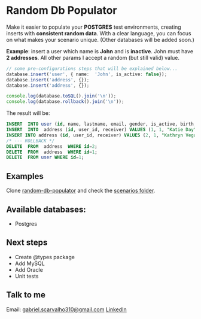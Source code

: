 
# Random Db Populator
Make it easier to populate your **POSTGRES** test environments, creating inserts with **consistent random data**. With a clear language, you can focus on what makes your scenario unique. (Other databases will be added soon.)

**Example**: insert a user which name is **John** and is **inactive**.  John must have **2 addresses**.
All other params I accept a random (but still valid) value.
```typescript
// some pre-configurations steps that will be explained below...
database.insert('user', { name:  'John', is_active: false});
database.insert('address', {});
database.insert('address', {});

console.log(database.toSQL().join('\n'));
console.log(database.rollback().join('\n'));
```
The result will be:

```sql
INSERT  INTO user (id, name, lastname, email, gender, is_active, birth, updated_at, telephone) VALUES (1, "John", "Hansen", "cachi@lijanne.se", "M", FALSE, "2004-03-18", "2019-08-18 02:28:14", "55 098915651");
INSERT  INTO  address (id, user_id, receiver) VALUES (1, 1, "Katie Day");
INSERT INTO address (id, user_id, receiver) VALUES (2, 1, "Kathryn Vega");
/* --- ROLLBACK */
DELETE  FROM  address  WHERE id=2;
DELETE  FROM  address  WHERE id=1;
DELETE  FROM user WHERE id=1;
```

## Examples

Clone [random-db-populator](https://github.com/gabrielscarvalho/random-db-populator-example) and check the [scenarios folder](https://github.com/gabrielscarvalho/random-db-populator-example/tree/master/scenarios).  


## Available databases:
* Postgres

## Next steps

* Create @types package
* Add MySQL
* Add Oracle
* Unit tests

## Talk to me
Email: gabriel.scarvalho310@gmail.com
[LinkedIn](https://www.linkedin.com/in/gabriel-santos-carvalho-3b1978142/)




